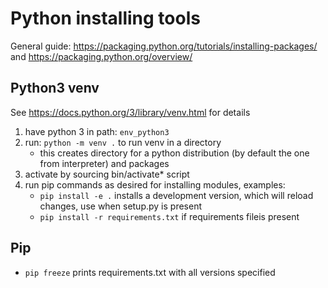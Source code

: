 # Python installing tools

General guide: <https://packaging.python.org/tutorials/installing-packages/> and <https://packaging.python.org/overview/>

## Python3 venv

See <https://docs.python.org/3/library/venv.html> for details

1. have python 3 in path: `env_python3`
2. run: `python -m venv .` to run venv in a directory
   * this creates directory for a python distribution (by default the one from interpreter) and packages
3. activate by sourcing bin/activate* script 
4. run pip commands as desired for installing modules, examples:
   * `pip install -e .` installs a development version, which will reload changes, use when setup.py is present
   * `pip install -r requirements.txt` if requirements fileis present


## Pip

- `pip freeze` prints requirements.txt with all versions specified